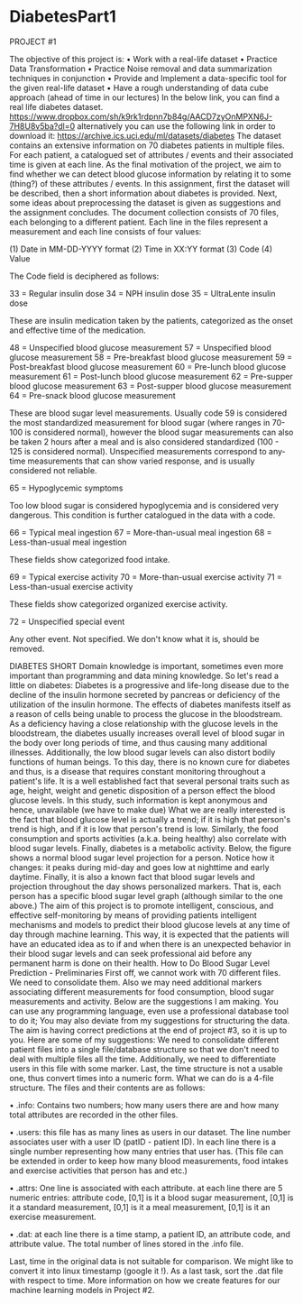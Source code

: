 # DiabetesPart1
PROJECT #1

The objective of this project is:
•	Work with a real-life dataset
•	Practice Data Transformation
•	Practice Noise removal and data summarization techniques in conjunction
•	Provide and Implement a data-specific tool for the given real-life dataset
•	Have a rough understanding of data cube approach (ahead of time in our lectures)
In the below link, you can find a real life diabetes dataset. 
https://www.dropbox.com/sh/k9rk1rdpnn7b84g/AACD7zyOnMPXN6J-7H8U8v5ba?dl=0
alternatively you can use the following link in order to download it:
https://archive.ics.uci.edu/ml/datasets/diabetes
The dataset contains an extensive information on 70 diabetes patients in multiple files. For each patient, a catalogued set of attributes / events and their associated time is given at each line. As the final motivation of the project, we aim to find whether we can detect blood glucose information by relating it to some (thing?) of these attributes / events. 
In this assignment, first the dataset will be described, then a short information about diabetes is provided. Next, some ideas about preprocessing the dataset is given as suggestions and the assignment concludes.
The document collection consists of 70 files, each belonging to a different patient. Each line in the files represent a measurement and each line consists of four values:

(1) Date in MM-DD-YYYY format
(2) Time in XX:YY format
(3) Code
(4) Value

The Code field is deciphered as follows:

33 = Regular insulin dose
34 = NPH insulin dose
35 = UltraLente insulin dose

These are insulin medication taken by the patients, categorized as the onset and effective time of the medication.

48 = Unspecified blood glucose measurement
57 = Unspecified blood glucose measurement
58 = Pre-breakfast blood glucose measurement
59 = Post-breakfast blood glucose measurement
60 = Pre-lunch blood glucose measurement
61 = Post-lunch blood glucose measurement
62 = Pre-supper blood glucose measurement
63 = Post-supper blood glucose measurement
64 = Pre-snack blood glucose measurement

These are blood sugar level measurements. Usually code 59 is considered the most standardized measurement for blood sugar (where ranges in 70-100 is considered normal), however the blood sugar measurements can also be taken 2 hours after a meal and is also considered standardized (100 - 125 is considered normal). Unspecified measurements correspond to any-time measurements that can show varied response, and is usually considered not reliable.

65 = Hypoglycemic symptoms

Too low blood sugar is considered hypoglycemia and is considered very dangerous. This condition is further catalogued in the data with a code.

66 = Typical meal ingestion
67 = More-than-usual meal ingestion
68 = Less-than-usual meal ingestion

These fields show categorized food intake.

69 = Typical exercise activity
70 = More-than-usual exercise activity
71 = Less-than-usual exercise activity

These fields show categorized organized exercise activity.

72 = Unspecified special event

Any other event. Not specified. We don't know what it is, should be removed.


DIABETES SHORT
Domain knowledge is important, sometimes even more important than programming and data mining knowledge. So let's read a little on diabetes:
Diabetes is a progressive and life-long disease due to the decline of the insulin hormone secreted by pancreas or deficiency of the utilization of the insulin hormone. The effects of diabetes manifests itself as a reason of cells being unable to process the glucose in the bloodstream. As a deficiency having a close relationship with the glucose levels in the bloodstream, the diabetes usually increases  overall level of blood sugar in the body over long periods of time, and thus causing many additional illnesses. Additionally, the low blood sugar levels can also distort bodily functions of human beings. To this day, there is no known cure for diabetes and thus, is a disease that requires constant monitoring throughout a patient's life. 
It is a well established fact that several personal traits such as age, height, weight and genetic disposition of a person effect the blood glucose levels. In this study, such information is kept anonymous and hence, unavailable (we have to make due)
What we are really interested is the fact that blood glucose level is actually a trend; if it is high that person's trend is high, and if it is low that person's trend is low. Similarly, the food consumption and sports activities (a.k.a. being healthy) also correlate with blood sugar levels. 
Finally, diabetes is a metabolic activity. Below, the figure shows a normal blood sugar level projection for a person. Notice how it changes: it peaks during mid-day and goes low at nighttime and early daytime.
Finally, it is also a known fact that blood sugar levels and projection throughout the day shows personalized markers. That is, each person has a specific blood sugar level graph (although similar to the one above.)
The aim of this project is to promote intelligent, conscious, and effective self-monitoring by means of providing patients intelligent mechanisms and models to predict their blood glucose levels at any time of day through machine learning.  This way, it is expected that the patients will have an educated idea as to if and when there is an unexpected behavior in their blood sugar levels and can seek professional aid before any permanent harm is done on their health. 
How to Do Blood Sugar Level Prediction - Preliminaries
First off, we cannot work with 70 different files. We need to consolidate them. Also we may need additional markers associating different measurements for food consumption, blood sugar measurements and activity. Below are the suggestions I am making. You can use any programming language, even use a professional database tool to do it; You may also deviate from my suggestions for structuring the data. The aim is having correct predictions at the end of project #3, so it is up to you. Here are some of my suggestions:
We need to consolidate different patient files into a single file/database structure so that we don't need to deal with multiple files all the time. Additionally, we need to differentiate users in this file with some marker. Last, the time structure is not a usable one, thus convert times into a numeric form.
What we can do is a 4-file structure. The files and their contents are as follows:

•	.info: Contains two numbers; how many users there are and how many total attributes are recorded in the other files.

•	.users: this file has as many lines as users in our dataset. The line number associates user with a user ID (patID - patient ID). In each line there is a single number representing how many entries that user has. (This file can be extended in order to keep how many blood measurements, food intakes and exercise activities that person has and etc.)

•	.attrs: One line is associated with each attribute. at each line there are 5 numeric entries: attribute code, [0,1] is it a blood sugar measurement, [0,1] is it a standard measurement, [0,1] is it a meal measurement, [0,1] is it an exercise measurement. 

•	.dat: at each line there is a time stamp, a patient ID, an attribute code, and attribute value. The total number of lines stored in the .info file.

Last, time in the original data is not suitable for comparison. We might like to convert it into linux timestamp (google it !).
As a last task, sort the .dat file with respect to time. 
More information on how we create features for our machine learning models in Project #2.






